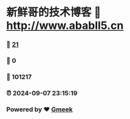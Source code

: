 # 新鲜哥的技术博客 :link: http://www.ababll5.cn 
### :page_facing_up: [21](http://www.ababll5.cn/tag.html) 
### :speech_balloon: 0 
### :hibiscus: 101217 
### :alarm_clock: 2024-09-07 23:15:19 
### Powered by :heart: [Gmeek](https://github.com/Meekdai/Gmeek)
